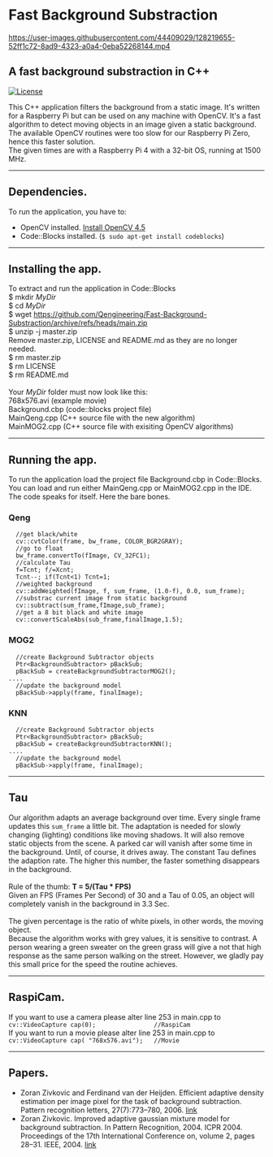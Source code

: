 # Fast Background Substraction


https://user-images.githubusercontent.com/44409029/128219655-52ff1c72-8ad9-4323-a0a4-0eba52268144.mp4



## A fast background substraction in C++

[![License](https://img.shields.io/badge/License-BSD%203--Clause-blue.svg)](https://opensource.org/licenses/BSD-3-Clause)<br/>

This C++ application filters the background from a static image. It's written for a Raspberry Pi but can be used on any machine with OpenCV. It's a fast algorithm to detect moving objects in an image given a static background. The available OpenCV routines were too slow for our Raspberry Pi Zero, hence this faster solution.<br/>
The given times are with a Raspberry Pi 4 with a 32-bit OS, running at 1500 MHz.

------------

## Dependencies.
To run the application, you have to:
- OpenCV installed. [Install OpenCV 4.5](https://qengineering.eu/install-opencv-4.5-on-raspberry-64-os.html) <br/>
- Code::Blocks installed. (`$ sudo apt-get install codeblocks`)

------------

## Installing the app.
To extract and run the application in Code::Blocks <br/>
$ mkdir *MyDir* <br/>
$ cd *MyDir* <br/>
$ wget https://github.com/Qengineering/Fast-Background-Substraction/archive/refs/heads/main.zip <br/>
$ unzip -j master.zip <br/>
Remove master.zip, LICENSE and README.md as they are no longer needed. <br/> 
$ rm master.zip <br/>
$ rm LICENSE <br/>
$ rm README.md <br/> <br/>
Your *MyDir* folder must now look like this: <br/> 
768x576.avi (example movie)<br/>
Background.cbp (code::blocks project file) <br/>
MainQeng.cpp (C++ source file with the new algorithm) <br/>
MainMOG2.cpp (C++ source file with exisiting OpenCV algorithms)

------------

## Running the app.
To run the application load the project file Background.cbp in Code::Blocks.<br/> 
You can load and run either MainQeng.cpp or MainMOG2.cpp in the IDE.<br/>
The code speaks for itself. Here the bare bones.<br/>
### Qeng
```
  //get black/white
  cv::cvtColor(frame, bw_frame, COLOR_BGR2GRAY);
  //go to float
  bw_frame.convertTo(fImage, CV_32FC1);
  //calculate Tau
  f=Tcnt; f/=Xcnt;
  Tcnt--; if(Tcnt<1) Tcnt=1;
  //weighted background
  cv::addWeighted(fImage, f, sum_frame, (1.0-f), 0.0, sum_frame);
  //substrac current image from static background
  cv::subtract(sum_frame,fImage,sub_frame);
  //get a 8 bit black and white image
  cv::convertScaleAbs(sub_frame,finalImage,1.5);

```
### MOG2
```
  //create Background Subtractor objects
  Ptr<BackgroundSubtractor> pBackSub;
  pBackSub = createBackgroundSubtractorMOG2();
....
  //update the background model
  pBackSub->apply(frame, finalImage);
```
### KNN
```
  //create Background Subtractor objects
  Ptr<BackgroundSubtractor> pBackSub;
  pBackSub = createBackgroundSubtractorKNN();
....
  //update the background model
  pBackSub->apply(frame, finalImage);
```

------------

## Tau
Our algorithm adapts an average background over time. Every single frame updates this `sum_frame` a little bit. The adaptation is needed for slowly changing (lighting) conditions like moving shadows. It will also remove static objects from the scene. A parked car will vanish after some time in the background. Until, of course, it drives away. The constant Tau defines the adaption rate. The higher this number, the faster something disappears in the background.<br/><br/>
Rule of the thumb: **T = 5/(Tau * FPS)**<br/>
Given an FPS (Frames Per Second) of 30 and a Tau of 0.05, an object will completely vanish in the background in 3.3 Sec.<br/><br/>
The given percentage is the ratio of white pixels, in other words, the moving object.<br/>
Because the algorithm works with grey values, it is sensitive to contrast. A person wearing a green sweater on the green grass will give a not that high response as the same person walking on the street. However, we gladly pay this small price for the speed the routine achieves.

------------


## RaspiCam.
If you want to use a camera please alter line 253 in main.cpp to<br/>
`cv::VideoCapture cap(0);                //RaspiCam`<br/>
If you want to run a movie please alter line 253 in main.cpp to<br/>
`cv::VideoCapture cap( "768x576.avi");   //Movie`<br/>

------------

## Papers.
- Zoran Zivkovic and Ferdinand van der Heijden. Efficient adaptive density estimation per image pixel for the task of background subtraction. Pattern recognition letters, 27(7):773–780, 2006. [link](https://www.academia.edu/33302633/Efficient_adaptive_density_estimation_per_image_pixel_for_the_task_of_background_subtraction)<br/>
- Zoran Zivkovic. Improved adaptive gaussian mixture model for background subtraction. In Pattern Recognition, 2004. ICPR 2004. Proceedings of the 17th International Conference on, volume 2, pages 28–31. IEEE, 2004. [link](https://citeseerx.ist.psu.edu/viewdoc/summary?doi=10.1.1.1.4658)<br/>

